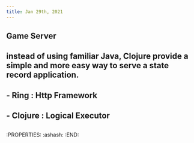 ```yaml
---
title: Jan 29th, 2021
---
```


## Game Server
## instead of using familiar Java, Clojure provide a simple and more easy way to serve a state record application.
## - Ring : Http Framework
## - Clojure : Logical Executor
##
:PROPERTIES:
:ashash: 
:END:
